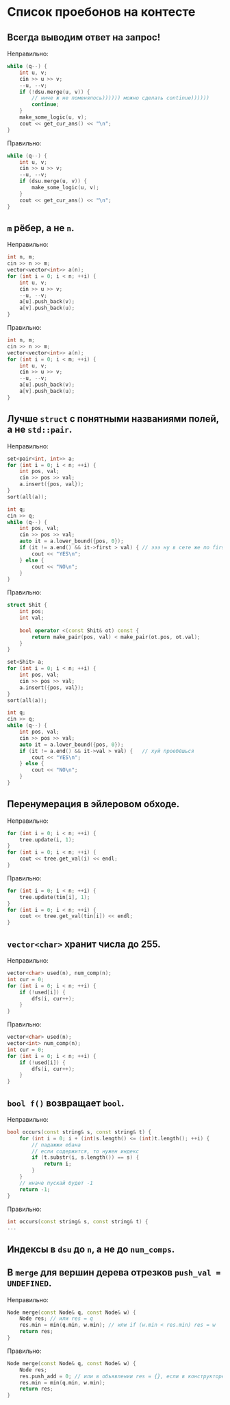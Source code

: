 # Список проебонов на контесте

## Всегда выводим ответ на запрос!

Неправильно:

```c++
while (q--) {
    int u, v;
    cin >> u >> v;
    --u, --v;
    if (!dsu.merge(u, v)) {
        // ниче ж не поменялось)))))) можно сделать continue))))))
        continue;
    }
    make_some_logic(u, v);
    cout << get_cur_ans() << "\n";
}
```

Правильно:

```c++
while (q--) {
    int u, v;
    cin >> u >> v;
    --u, --v;
    if (dsu.merge(u, v)) {
        make_some_logic(u, v);
    }
    cout << get_cur_ans() << "\n";
}
```

## `m` рёбер, а не `n`.

Неправильно:

```c++
int n, m;
cin >> n >> m;
vector<vector<int>> a(n);
for (int i = 0; i < n; ++i) {
    int u, v;
    cin >> u >> v;
    --u, --v;
    a[u].push_back(v);
    a[v].push_back(u);
}
```

Правильно:

```c++
int n, m;
cin >> n >> m;
vector<vector<int>> a(n);
for (int i = 0; i < m; ++i) {
    int u, v;
    cin >> u >> v;
    --u, --v;
    a[u].push_back(v);
    a[v].push_back(u);
}
```

## Лучше `struct` с понятными названиями полей, а не `std::pair`.

Неправильно:

```c++
set<pair<int, int>> a;
for (int i = 0; i < n; ++i) {
    int pos, val;
    cin >> pos >> val;
    a.insert({pos, val});
}
sort(all(a));

int q;
cin >> q;
while (q--) {
    int pos, val;
    cin >> pos >> val;
    auto it = a.lower_bound({pos, 0});
    if (it != a.end() && it->first > val) { // эээ ну в сете же по first сортим в 1ю очередь
        cout << "YES\n";
    } else {
        cout << "NO\n";
    }
}
```

Правильно:

```c++
struct Shit {
    int pos;
    int val;
    
    bool operator <(const Shit& ot) const {
        return make_pair(pos, val) < make_pair(ot.pos, ot.val);
    }
}

set<Shit> a;
for (int i = 0; i < n; ++i) {
    int pos, val;
    cin >> pos >> val;
    a.insert({pos, val});
}
sort(all(a));

int q;
cin >> q;
while (q--) {
    int pos, val;
    cin >> pos >> val;
    auto it = a.lower_bound({pos, 0});
    if (it != a.end() && it->val > val) {   // хуй проебёшься
        cout << "YES\n";
    } else {
        cout << "NO\n";
    }
}
```

## Перенумерация в эйлеровом обходе.
Неправильно:

```c++
for (int i = 0; i < n; ++i) {
    tree.update(i, 1);
}
for (int i = 0; i < n; ++i) {
    cout << tree.get_val(i) << endl;
}
```

Правильно:

```c++
for (int i = 0; i < n; ++i) {
    tree.update(tin[i], 1);
}
for (int i = 0; i < n; ++i) {
    cout << tree.get_val(tin[i]) << endl;
}
```

## `vector<char>` хранит числа до 255.

Неправильно:

```c++
vector<char> used(n), num_comp(n);
int cur = 0;
for (int i = 0; i < n; ++i) {
    if (!used[i]) {
        dfs(i, cur++);
    }
}
```

Правильно:

```c++
vector<char> used(n);
vector<int> num_comp(n);
int cur = 0;
for (int i = 0; i < n; ++i) {
    if (!used[i]) {
        dfs(i, cur++);
    }
}
```

## `bool f()` возвращает `bool`.

Неправильно:

```c++
bool occurs(const string& s, const string& t) {
    for (int i = 0; i + (int)s.length() <= (int)t.length(); ++i) {
        // падажжи ебана
        // если содержится, то нужен индекс
        if (t.substr(i, s.length()) == s) {
            return i;
        }
    }
    // иначе пускай будет -1
    return -1;
}
```

Правильно:

```c++
int occurs(const string& s, const string& t) {
...
```

## Индексы в `dsu` до `n`, а не до `num_comps`.

## В `merge` для вершин дерева отрезков `push_val = UNDEFINED`.
Неправильно:

```c++
Node merge(const Node& q, const Node& w) {
    Node res; // или res = q
    res.min = min(q.min, w.min); // или if (w.min < res.min) res = w
    return res;
}
```
Правильно:
```c++
Node merge(const Node& q, const Node& w) {
    Node res;
    res.push_add = 0; // или в объявлении res = {}, если в конструкторе по умолчанию прописано заполнение
    res.min = min(q.min, w.min);
    return res;
}
```
